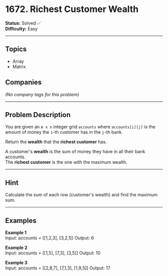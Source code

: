 # 1672. Richest Customer Wealth

**Status:** Solved ✅  
**Difficulty:** Easy

---

## Topics
- Array
- Matrix

## Companies
*(No company tags for this problem)*

---

## Problem Description

You are given an `m x n` integer grid `accounts` where `accounts[i][j]` is the amount of money the `i`-th customer has in the `j`-th bank.

Return the **wealth** that the **richest customer** has.

A customer's **wealth** is the sum of money they have in all their bank accounts.  
The **richest customer** is the one with the maximum wealth.

---

## Hint

Calculate the sum of each row (customer's wealth) and find the maximum sum.

---

## Examples

**Example 1**  
Input: accounts = [[1,2,3], [3,2,1]] Output: 6

**Example 2**  
Input: accounts = [[1,5], [7,3], [3,5]] Output: 10

**Example 3**  
Input: accounts = [[2,8,7], [7,1,3], [1,9,5]] Output: 17